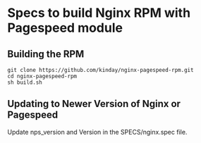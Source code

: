 Specs to build Nginx RPM with Pagespeed module
==============================================

Building the RPM
----------------

    git clone https://github.com/kinday/nginx-pagespeed-rpm.git
    cd nginx-pagespeed-rpm
    sh build.sh


Updating to Newer Version of Nginx or Pagespeed
-----------------------------------------------

Update nps_version and Version in the SPECS/nginx.spec file.
